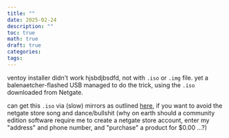 ```yaml
---
title: ""
date: 2025-02-24
description: ""
toc: true
math: true
draft: true
categories: 
tags:
---
```

ventoy installer didn't work hjsbdjbsdfd, not with `.iso` or `.img` file. yet a balenaetcher-flashed USB managed to do the trick, using the `.iso` downloaded from Netgate.

can get this `.iso` via (slow) mirrors as outlined [here](https://forums.lawrencesystems.com/t/no-longer-available-iso-image-for-pfsense/21391/8), if you want to avoid the netgate store song and dance/bullshit (why on earth should a community edition software require me to create a netgate store account, enter my "address" and phone number, and "purchase" a product for $0.00 ...?)

